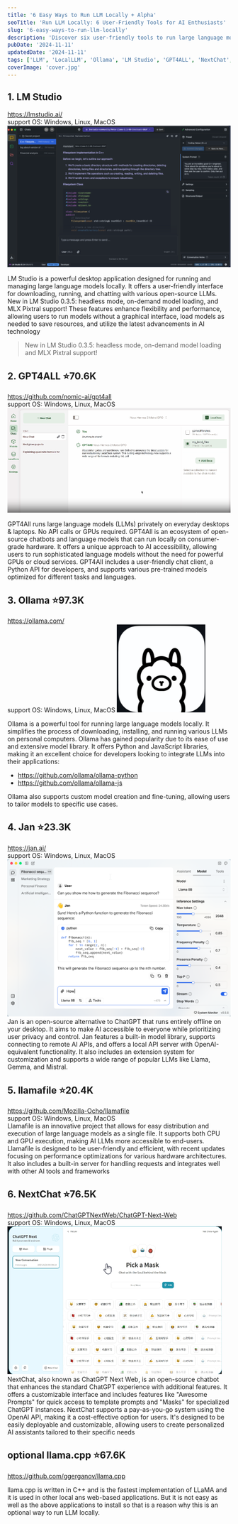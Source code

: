 ```yaml
---
title: '6 Easy Ways to Run LLM Locally + Alpha'
seoTitle: 'Run LLM Locally: 6 User-Friendly Tools for AI Enthusiasts'
slug: '6-easy-ways-to-run-llm-locally'
description: 'Discover six user-friendly tools to run large language models (LLMs) locally on your computer. From LM Studio to NextChat, learn how to leverage powerful AI capabilities offline, ensuring privacy and control over your data. Perfect for developers, AI enthusiasts, and privacy-conscious users.'
pubDate: '2024-11-11'
updatedDate: '2024-11-11'
tags: ['LLM', 'LocalLLM', 'Ollama', 'LM Studio', 'GPT4ALL', 'NextChat', 'llama.cpp']
coverImage: 'cover.jpg'
---
```


## 1. LM Studio
https://lmstudio.ai/  
support OS: Windows, Linux, MacOS  
![LM studio](./lm-studio.png)

LM Studio is a powerful desktop application designed for running and managing large language models locally. It offers a user-friendly interface for downloading, running, and chatting with various open-source LLMs. New in LM Studio 0.3.5: headless mode, on-demand model loading, and MLX Pixtral support! These features enhance flexibility and performance, allowing users to run models without a graphical interface, load models as needed to save resources, and utilize the latest advancements in AI technology

> New in LM Studio 0.3.5: headless mode, on-demand model loading and MLX Pixtral support!

## 2. GPT4ALL ⭐70.6K
https://github.com/nomic-ai/gpt4all  
support OS: Windows, Linux, MacOS  
![gpt4all](./gpt4all.png)

GPT4All runs large language models (LLMs) privately on everyday desktops & laptops.
No API calls or GPUs required.
GPT4All is an ecosystem of open-source chatbots and language models that can run locally on consumer-grade hardware. It offers a unique approach to AI accessibility, allowing users to run sophisticated language models without the need for powerful GPUs or cloud services. GPT4All includes a user-friendly chat client, a Python API for developers, and supports various pre-trained models optimized for different tasks and languages.

## 3. Ollama ⭐97.3K
https://ollama.com/  
support OS: Windows, Linux, MacOS
![ollama](./ollama.png)

Ollama is a powerful tool for running large language models locally. It simplifies the process of downloading, installing, and running various LLMs on personal computers. Ollama has gained popularity due to its ease of use and extensive model library. It offers Python and JavaScript libraries, making it an excellent choice for developers looking to integrate LLMs into their applications:

- https://github.com/ollama/ollama-python
- https://github.com/ollama/ollama-js

Ollama also supports custom model creation and fine-tuning, allowing users to tailor models to specific use cases.


## 4. Jan ⭐23.3K
https://jan.ai/  
support OS: Windows, Linux, MacOS  
![jan](./jan.png)
Jan is an open-source alternative to ChatGPT that runs entirely offline on your desktop. It aims to make AI accessible to everyone while prioritizing user privacy and control. Jan features a built-in model library, supports connecting to remote AI APIs, and offers a local API server with OpenAI-equivalent functionality. It also includes an extension system for customization and supports a wide range of popular LLMs like Llama, Gemma, and Mistral.

## 5. llamafile ⭐20.4K
https://github.com/Mozilla-Ocho/llamafile  
support OS: Windows, Linux, MacOS  
Llamafile is an innovative project that allows for easy distribution and execution of large language models as a single file. It supports both CPU and GPU execution, making AI LLMs more accessible to end-users. Llamafile is designed to be user-friendly and efficient, with recent updates focusing on performance optimizations for various hardware architectures. It also includes a built-in server for handling requests and integrates well with other AI tools and frameworks

## 6. NextChat ⭐76.5K
https://github.com/ChatGPTNextWeb/ChatGPT-Next-Web  
support OS: Windows, Linux, MacOS
![nextchat](./nextchat.png)
NextChat, also known as ChatGPT Next Web, is an open-source chatbot that enhances the standard ChatGPT experience with additional features. It offers a customizable interface and includes features like "Awesome Prompts" for quick access to template prompts and "Masks" for specialized ChatGPT instances. NextChat supports a pay-as-you-go system using the OpenAI API, making it a cost-effective option for users. It's designed to be easily deployable and customizable, allowing users to create personalized AI assistants tailored to their specific needs


## optional llama.cpp ⭐67.6K 
https://github.com/ggerganov/llama.cpp  

llama.cpp is written in C++ and is the fastest implementation of LLaMA and it is used in other local ans web-based applications.
But it is not easy as well as the above applications to install so that is a reason why this is an optional way to run LLM locally.
